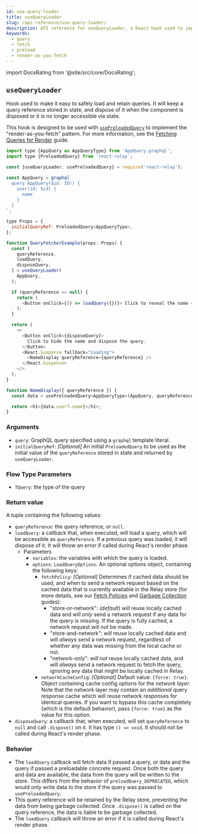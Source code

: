 ```yaml
---
id: use-query-loader
title: useQueryLoader
slug: /api-reference/use-query-loader/
description: API reference for useQueryLoader, a React hook used to imperatively fetch data for a query in response to a user event
keywords:
  - query
  - fetch
  - preload
  - render-as-you-fetch
---
```


import DocsRating from '@site/src/core/DocsRating';

## `useQueryLoader`

Hook used to make it easy to safely load and retain queries. It will keep a query reference stored in state, and dispose of it when the component is disposed or it is no longer accessible via state.

This hook is designed to be used with [`usePreloadedQuery`](../use-preloaded-query) to implement the "render-as-you-fetch" pattern. For more information, see the [Fetching Queries for Render](../../guided-tour/rendering/queries/) guide.

```js
import type {AppQuery as AppQueryType} from 'AppQuery.graphql';
import type {PreloadedQuery} from 'react-relay';

const {useQueryLoader, usePreloadedQuery} = require('react-relay');

const AppQuery = graphql`
  query AppQuery($id: ID!) {
    user(id: $id) {
      name
    }
  }
`;

type Props = {
  initialQueryRef: PreloadedQuery<AppQueryType>,
};

function QueryFetcherExample(props: Props) {
  const [
    queryReference,
    loadQuery,
    disposeQuery,
  ] = useQueryLoader(
    AppQuery,
  );

  if (queryReference == null) {
    return (
      <Button onClick={() => loadQuery({})}> Click to reveal the name </Button>
    );
  }

  return (
    <>
      <Button onClick={disposeQuery}>
        Click to hide the name and dispose the query.
      </Button>
      <React.Suspense fallback="Loading">
        <NameDisplay queryReference={queryReference} />
      </React.Suspense>
    </>
  );
}

function NameDisplay({ queryReference }) {
  const data = usePreloadedQuery<AppQueryType>(AppQuery, queryReference);

  return <h1>{data.user?.name}</h1>;
}
```

### Arguments

* `query`: GraphQL query specified using a `graphql` template literal.
* `initialQueryRef`: _*[Optional]*_ An initial `PreloadedQuery` to be used as the initial value of the `queryReference` stored in state and returned by `useQueryLoader`.


### Flow Type Parameters

* `TQuery`: the type of the query

### Return value

A tuple containing the following values:

* `queryReference`: the query reference, or `null`.
* `loadQuery`: a callback that, when executed, will load a query, which will be accessible as `queryReference`. If a previous query was loaded, it will dispose of it. It will throw an error if called during React's render phase.
    * Parameters
        * `variables`: the variables with which the query is loaded.
        * `options`: `LoadQueryOptions`. An optional options object, containing the following keys:
            * `fetchPolicy`: _*[Optional]*_ Determines if cached data should be used, and when to send a network request based on the cached data that is currently available in the Relay store (for more details, see our [Fetch Policies](../../guided-tour/reusing-cached-data/fetch-policies) and [Garbage Collection](../../guided-tour/reusing-cached-data/presence-of-data) guides):
                * "store-or-network": _*(default)*_ *will* reuse locally cached data and will *only* send a network request if any data for the query is missing. If the query is fully cached, a network request will *not* be made.
                * "store-and-network": *will* reuse locally cached data and will *always* send a network request, regardless of whether any data was missing from the local cache or not.
                * "network-only": *will* *not* reuse locally cached data, and will *always* send a network request to fetch the query, ignoring any data that might be locally cached in Relay.
            * `networkCacheConfig`: *_[Optional]_* Default value: `{force: true}`. Object containing cache config options for the *network layer*. Note that the network layer may contain an *additional* query response cache which will reuse network responses for identical queries. If you want to bypass this cache completely (which is the default behavior), pass `{force: true}` as the value for this option.
* `disposeQuery`: a callback that, when executed, will set `queryReference` to `null` and call `.dispose()` on it. It has type `() => void`. It should not be called during React's render phase.

### Behavior

* The `loadQuery` callback will fetch data if passed a query, or data and the query if passed a preloadable concrete request. Once both the query and data are available, the data from the query will be written to the store. This differs from the behavior of `preloadQuery_DEPRECATED`, which would only write data to the store if the query was passed to `usePreloadedQuery`.
* This query reference will be retained by the Relay store, preventing the data from being garbage collected. Once `.dispose()` is called on the query reference, the data is liable to be garbage collected.
* The `loadQuery` callback will throw an error if it is called during React's render phase.

<DocsRating />
